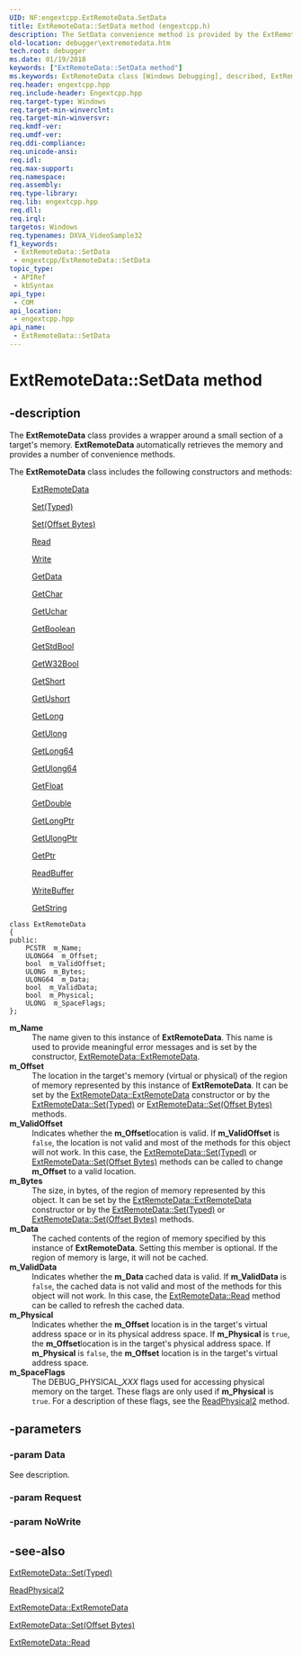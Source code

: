 ```yaml
---
UID: NF:engextcpp.ExtRemoteData.SetData
title: ExtRemoteData::SetData method (engextcpp.h)
description: The SetData convenience method is provided by the ExtRemoteData class, which provides a wrapper for a small section of a target's memory.
old-location: debugger\extremotedata.htm
tech.root: debugger
ms.date: 01/19/2018
keywords: ["ExtRemoteData::SetData method"]
ms.keywords: ExtRemoteData class [Windows Debugging], described, ExtRemoteData::SetChar, EngExtCpp_Ref_e84c03ce-1156-481b-a429-f0a918797565.xml, Clear, debugger.extremotedata, ExtRemoteData class [Windows Debugging], ExtRemoteData::SetData, ExtRemoteData, engextcpp/ExtRemoteData, SetChar, ExtRemoteData::SetBoolean, ExtRemoteData::Clear, SetData, SetBoolean
req.header: engextcpp.hpp
req.include-header: Engextcpp.hpp
req.target-type: Windows
req.target-min-winverclnt: 
req.target-min-winversvr: 
req.kmdf-ver: 
req.umdf-ver: 
req.ddi-compliance: 
req.unicode-ansi: 
req.idl: 
req.max-support: 
req.namespace: 
req.assembly: 
req.type-library: 
req.lib: engextcpp.hpp
req.dll: 
req.irql: 
targetos: Windows
req.typenames: DXVA_VideoSample32
f1_keywords:
 - ExtRemoteData::SetData
 - engextcpp/ExtRemoteData::SetData
topic_type:
 - APIRef
 - kbSyntax
api_type:
 - COM
api_location:
 - engextcpp.hpp
api_name:
 - ExtRemoteData::SetData
---
```


# ExtRemoteData::SetData method


## -description

The <b>ExtRemoteData</b> class provides a wrapper around a small section of a target's memory.  <b>ExtRemoteData</b> automatically retrieves the memory and provides a number of convenience methods.

The <b>ExtRemoteData</b> class includes the following constructors and methods:
<dl>
<dd>

<a href="/windows-hardware/drivers/ddi/engextcpp/nf-engextcpp-extremotedata-extremotedata(pcstr_ulong64_ulong)">ExtRemoteData</a>


</dd>
<dd>

<a href="/windows-hardware/drivers/ddi/engextcpp/nf-engextcpp-extremotedata-set(constdebug_typed_data)">Set(Typed)</a>


</dd>
<dd>

<a href="/windows-hardware/drivers/ddi/engextcpp/nf-engextcpp-extremotedata-set">Set(Offset Bytes)</a>


</dd>
<dd>

<a href="/windows-hardware/drivers/ddi/printerextension/nf-printerextension-iprinterscriptablesequentialstream-read">Read</a>


</dd>
<dd>

<a href="/windows-hardware/drivers/ddi/printerextension/nf-printerextension-iprinterscriptablesequentialstream-write">Write</a>


</dd>
<dd>

<a href="/windows-hardware/test/hlk/testref/9be92a88-98d7-496e-ac6c-0a59432a89d5">GetData</a>


</dd>
<dd>

<a href="/windows-hardware/drivers/ddi/engextcpp/nf-engextcpp-extremotedata-getchar">GetChar</a>


</dd>
<dd>

<a href="/windows-hardware/drivers/ddi/engextcpp/nf-engextcpp-extremotedata-getuchar">GetUchar</a>


</dd>
<dd>

<a href="/windows-hardware/drivers/ddi/engextcpp/nf-engextcpp-extremotedata-getboolean">GetBoolean</a>


</dd>
<dd>

<a href="/windows-hardware/drivers/ddi/engextcpp/nf-engextcpp-extremotedata-getstdbool">GetStdBool</a>


</dd>
<dd>

<a href="/windows-hardware/drivers/ddi/engextcpp/nf-engextcpp-extremotedata-getw32bool">GetW32Bool</a>


</dd>
<dd>

<a href="/windows-hardware/drivers/ddi/engextcpp/nf-engextcpp-extremotedata-getshort">GetShort</a>


</dd>
<dd>

<a href="/windows-hardware/drivers/ddi/engextcpp/nf-engextcpp-extremotedata-getushort">GetUshort</a>


</dd>
<dd>

<a href="/windows-hardware/drivers/ddi/engextcpp/nf-engextcpp-extremotedata-getlong">GetLong</a>


</dd>
<dd>

<a href="/windows-hardware/drivers/ddi/extsfns/nf-extsfns-idebugfailureanalysis-getulong">GetUlong</a>


</dd>
<dd>

<a href="/windows-hardware/drivers/ddi/engextcpp/nf-engextcpp-extremotedata-getlong64">GetLong64</a>


</dd>
<dd>

<a href="/windows-hardware/drivers/ddi/extsfns/nf-extsfns-idebugfailureanalysis-getulong64">GetUlong64</a>


</dd>
<dd>

<a href="/windows-hardware/drivers/ddi/engextcpp/nf-engextcpp-extremotedata-getfloat">GetFloat</a>


</dd>
<dd>

<a href="/windows-hardware/drivers/ddi/engextcpp/nf-engextcpp-extremotedata-getdouble">GetDouble</a>


</dd>
<dd>

<a href="/windows-hardware/drivers/ddi/engextcpp/nf-engextcpp-extremotedata-getlongptr">GetLongPtr</a>


</dd>
<dd>

<a href="/windows-hardware/drivers/ddi/engextcpp/nf-engextcpp-extremotedata-getulongptr">GetUlongPtr</a>


</dd>
<dd>

<a href="/windows-hardware/drivers/ddi/engextcpp/nf-engextcpp-extremotedata-getptr">GetPtr</a>


</dd>
<dd>

<a href="/windows-hardware/drivers/ddi/engextcpp/nf-engextcpp-extremotedata-readbuffer">ReadBuffer</a>


</dd>
<dd>

<a href="/windows-hardware/drivers/ddi/engextcpp/nf-engextcpp-extremotedata-writebuffer">WriteBuffer</a>


</dd>
<dd>

<a href="/windows-hardware/drivers/ddi/extsfns/nf-extsfns-idebugfailureanalysis-getstring">GetString</a>


</dd>
</dl><pre class="syntax"><code>class ExtRemoteData
{
public:
    PCSTR  m_Name;
    ULONG64  m_Offset;
    bool  m_ValidOffset;
    ULONG  m_Bytes;
    ULONG64  m_Data;
    bool  m_ValidData;
    bool  m_Physical;
    ULONG  m_SpaceFlags;
};</code></pre>
<dl>
<dt><a id="m_Name"></a><a id="m_name"></a><a id="M_NAME"></a><b>m_Name</b></dt>
<dd>
The name given to this instance of <b>ExtRemoteData</b>.  This name is used to provide meaningful error messages and is set by the constructor, <a href="/windows-hardware/drivers/ddi/engextcpp/nf-engextcpp-extremotedata-extremotedata">ExtRemoteData::ExtRemoteData</a>.

</dd>
<dt><a id="m_Offset"></a><a id="m_offset"></a><a id="M_OFFSET"></a><b>m_Offset</b></dt>
<dd>
The location in the target's memory (virtual or physical) of the region of memory represented by this instance of <b>ExtRemoteData</b>.  It can be set by the <a href="/windows-hardware/drivers/ddi/engextcpp/nf-engextcpp-extremotedata-extremotedata">ExtRemoteData::ExtRemoteData</a> constructor or by the <a href="/windows-hardware/drivers/ddi/engextcpp/nf-engextcpp-extremotedata-set(constdebug_typed_data)">ExtRemoteData::Set(Typed)</a> or <a href="/windows-hardware/drivers/ddi/engextcpp/nf-engextcpp-extremotedata-set">ExtRemoteData::Set(Offset Bytes)</a> methods.

</dd>
<dt><a id="m_ValidOffset"></a><a id="m_validoffset"></a><a id="M_VALIDOFFSET"></a><b>m_ValidOffset</b></dt>
<dd>
Indicates whether the <b>m_Offset</b>location is valid.  If <b>m_ValidOffset</b> is <code>false</code>, the location is not valid and most of the methods for this object will not work. In this case, the <a href="/windows-hardware/drivers/ddi/engextcpp/nf-engextcpp-extremotedata-set(constdebug_typed_data)">ExtRemoteData::Set(Typed)</a> or <a href="/windows-hardware/drivers/ddi/engextcpp/nf-engextcpp-extremotedata-set">ExtRemoteData::Set(Offset Bytes)</a> methods can be called to change <b>m_Offset</b> to a valid location.

</dd>
<dt><a id="m_Bytes"></a><a id="m_bytes"></a><a id="M_BYTES"></a><b>m_Bytes</b></dt>
<dd>
The size, in bytes, of the region of memory represented by this object.  It can be set by the
	  <a href="/windows-hardware/drivers/ddi/engextcpp/nf-engextcpp-extremotedata-extremotedata">ExtRemoteData::ExtRemoteData</a> constructor
	  or by the <a href="/windows-hardware/drivers/ddi/engextcpp/nf-engextcpp-extremotedata-set(constdebug_typed_data)">ExtRemoteData::Set(Typed)</a> or <a href="/windows-hardware/drivers/ddi/engextcpp/nf-engextcpp-extremotedata-set">ExtRemoteData::Set(Offset Bytes)</a> methods.

</dd>
<dt><a id="m_Data"></a><a id="m_data"></a><a id="M_DATA"></a><b>m_Data</b></dt>
<dd>
The cached contents of the region of memory specified by this instance of <b>ExtRemoteData</b>.  Setting this member is optional. If the region of memory is large, it will not be cached.

</dd>
<dt><a id="m_ValidData"></a><a id="m_validdata"></a><a id="M_VALIDDATA"></a><b>m_ValidData</b></dt>
<dd>
Indicates whether the <b>m_Data </b>cached data is valid.  If <b>m_ValidData</b> is <code>false</code>, the cached data is not valid and most of the methods for this object will not work. In this case, the <a href="/windows-hardware/drivers/ddi/engextcpp/nf-engextcpp-extremotedata-read">ExtRemoteData::Read</a> method can be called to refresh the cached data.

</dd>
<dt><a id="m_Physical"></a><a id="m_physical"></a><a id="M_PHYSICAL"></a><b>m_Physical</b></dt>
<dd>
Indicates whether the <b>m_Offset</b> location is in the target's virtual address space or in its physical address space.  If <b>m_Physical</b> is <code>true</code>, the <b>m_Offset</b>location is in the target's physical address space.  If <b>m_Physical</b> is  <code>false</code>, the <b>m_Offset</b> location  is in the target's virtual address space.

</dd>
<dt><a id="m_SpaceFlags"></a><a id="m_spaceflags"></a><a id="M_SPACEFLAGS"></a><b>m_SpaceFlags</b></dt>
<dd>
The DEBUG_PHYSICAL_<i>XXX</i> flags used for accessing physical memory on the target.  These flags are only used if <b>m_Physical</b> is <code>true</code>.  For a description of these flags, see the <a href="/windows-hardware/drivers/ddi/dbgeng/nf-dbgeng-idebugdataspaces4-readphysical2">ReadPhysical2</a> method.

</dd>
</dl>

## -parameters

### -param Data

See description.

### -param Request

### -param NoWrite

## -see-also

<a href="/windows-hardware/drivers/ddi/engextcpp/nf-engextcpp-extremotedata-set(constdebug_typed_data)">ExtRemoteData::Set(Typed)</a>

<a href="/windows-hardware/drivers/ddi/dbgeng/nf-dbgeng-idebugdataspaces4-readphysical2">ReadPhysical2</a>

<a href="/windows-hardware/drivers/ddi/engextcpp/nf-engextcpp-extremotedata-extremotedata">ExtRemoteData::ExtRemoteData</a>

<a href="/windows-hardware/drivers/ddi/engextcpp/nf-engextcpp-extremotedata-set">ExtRemoteData::Set(Offset Bytes)</a>

<a href="/windows-hardware/drivers/ddi/engextcpp/nf-engextcpp-extremotedata-read">ExtRemoteData::Read</a>

